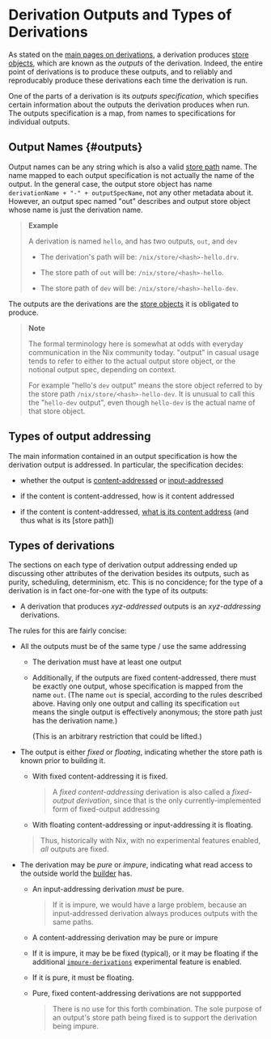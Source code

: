 # Derivation Outputs and Types of Derivations

As stated on the [main pages on derivations](../index.md#store-derivation),
a derivation produces [store objects](@docroot@/store/store-object.md), which are known as the *outputs* of the derivation.
Indeed, the entire point of derivations is to produce these outputs, and to reliably and reproducably produce these derivations each time the derivation is run.

One of the parts of a derivation is its *outputs specification*, which specifies certain information about the outputs the derivation produces when run.
The outputs specification is a map, from names to specifications for individual outputs.

## Output Names {#outputs}

Output names can be any string which is also a valid [store path](@docroot@/store/store-path.md) name.
The name mapped to each output specification is not actually the name of the output.
In the general case, the output store object has name `derivationName + "-" + outputSpecName`, not any other metadata about it.
However, an output spec named "out" describes and output store object whose name is just the derivation name.

> **Example**
>
> A derivation is named `hello`, and has two outputs, `out`, and `dev`
>
> - The derivation's path will be: `/nix/store/<hash>-hello.drv`.
>
> - The store path of `out` will be: `/nix/store/<hash>-hello`.
>
> - The store path of `dev` will be: `/nix/store/<hash>-hello-dev`.

The outputs are the derivations are the [store objects](@docroot@/store/store-object.md) it is obligated to produce.

> **Note**
>
> The formal terminology here is somewhat at odds with everyday communication in the Nix community today.
> "output" in casual usage tends to refer to either to the actual output store object, or the notional output spec, depending on context.
>
> For example "hello's `dev` output" means the store object referred to by the store path `/nix/store/<hash>-hello-dev`.
> It is unusual to call this the "`hello-dev` output", even though `hello-dev` is the actual name of that store object.

## Types of output addressing

The main information contained in an output specification is how the derivation output is addressed.
In particular, the specification decides:

- whether the output is [content-addressed](./content-address.md) or [input-addressed](./input-address.md)

- if the content is content-addressed, how is it content addressed

- if the content is content-addressed, [what is its content address](./content-address.md#fixed-content-addressing) (and thus what is its [store path])

## Types of derivations

The sections on each type of derivation output addressing ended up discussing other attributes of the derivation besides its outputs, such as purity, scheduling, determinism, etc.
This is no concidence; for the type of a derivation is in fact one-for-one with the type of its outputs:

- A derivation that produces *xyz-addressed* outputs is an *xyz-addressing* derivations.

The rules for this are fairly concise:

- All the outputs must be of the same type / use the same addressing

  - The derivation must have at least one output

  - Additionally, if the outputs are fixed content-addressed, there must be exactly one output, whose specification is mapped from the name `out`.
    (The name `out` is special, according to the rules described above.
    Having only one output and calling its specification `out` means the single output is effectively anonymous; the store path just has the derivation name.)

    (This is an arbitrary restriction that could be lifted.)

- The output is either *fixed* or *floating*, indicating whether the store path is known prior to building it.

  - With fixed content-addressing it is fixed.

    > A *fixed content-addressing* derivation is also called a *fixed-output derivation*, since that is the only currently-implemented form of fixed-output addressing

  - With floating content-addressing or input-addressing it is floating.

  > Thus, historically with Nix, with no experimental features enabled, *all* outputs are fixed.

- The derivation may be *pure* or *impure*, indicating what read access to the outside world the [builder](../index.md#builder) has.

  - An input-addressing derivation *must* be pure.

    > If it is impure, we would have a large problem, because an input-addressed derivation always produces outputs with the same paths.


  - A content-addressing derivation may be pure or impure

   - If it is impure, it may be be fixed (typical), or it may be floating if the additional [`impure-derivations`][xp-feature-impure-derivations] experimental feature is enabled.

   - If it is pure, it must be floating.

   - Pure, fixed content-addressing derivations are not suppported

     > There is no use for this forth combination.
     > The sole purpose of an output's store path being fixed is to support the derivation being impure.

[xp-feature-ca-derivations]: @docroot@/development/experimental-features.md#xp-feature-ca-derivations
[xp-feature-git-hashing]: @docroot@/development/experimental-features.md#xp-feature-git-hashing
[xp-feature-impure-derivations]: @docroot@/development/experimental-features.md#xp-feature-impure-derivations

